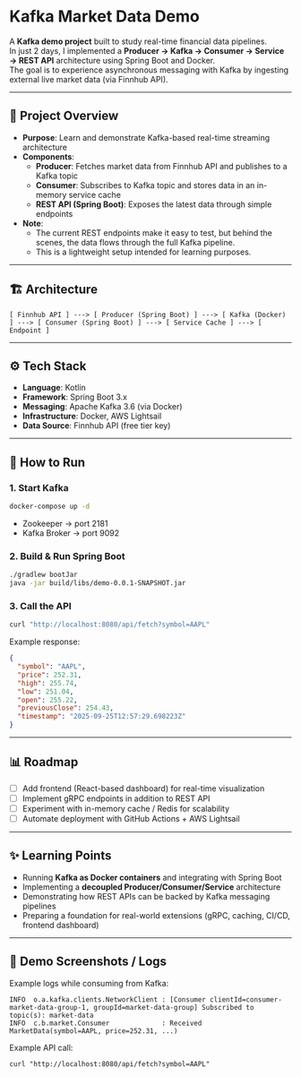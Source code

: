 # Kafka Market Data Demo

A **Kafka demo project** built to study real-time financial data pipelines.  
In just 2 days, I implemented a **Producer → Kafka → Consumer → Service → REST API** architecture using Spring Boot and Docker.  
The goal is to experience asynchronous messaging with Kafka by ingesting external live market data (via Finnhub API).

---

## 📌 Project Overview
- **Purpose**: Learn and demonstrate Kafka-based real-time streaming architecture
- **Components**:
  - **Producer**: Fetches market data from Finnhub API and publishes to a Kafka topic
  - **Consumer**: Subscribes to Kafka topic and stores data in an in-memory service cache
  - **REST API (Spring Boot)**: Exposes the latest data through simple endpoints
- **Note**:
  - The current REST endpoints make it easy to test, but behind the scenes, the data flows through the full Kafka pipeline.  
  - This is a lightweight setup intended for learning purposes.

---

## 🏗 Architecture
```
[ Finnhub API ] ---> [ Producer (Spring Boot) ] ---> [ Kafka (Docker) ] ---> [ Consumer (Spring Boot) ] ---> [ Service Cache ] ---> [ Endpoint ]
```

---

## ⚙️ Tech Stack
- **Language**: Kotlin
- **Framework**: Spring Boot 3.x
- **Messaging**: Apache Kafka 3.6 (via Docker)
- **Infrastructure**: Docker, AWS Lightsail
- **Data Source**: Finnhub API (free tier key)

---

## 🚀 How to Run

### 1. Start Kafka
```bash
docker-compose up -d
```
- Zookeeper → port 2181  
- Kafka Broker → port 9092  

### 2. Build & Run Spring Boot
```bash
./gradlew bootJar
java -jar build/libs/demo-0.0.1-SNAPSHOT.jar
```

### 3. Call the API
```bash
curl "http://localhost:8080/api/fetch?symbol=AAPL"
```

Example response:
```json
{
  "symbol": "AAPL",
  "price": 252.31,
  "high": 255.74,
  "low": 251.04,
  "open": 255.22,
  "previousClose": 254.43,
  "timestamp": "2025-09-25T12:57:29.698223Z"
}
```

---

## 📊 Roadmap
- [ ] Add frontend (React-based dashboard) for real-time visualization  
- [ ] Implement gRPC endpoints in addition to REST API  
- [ ] Experiment with in-memory cache / Redis for scalability  
- [ ] Automate deployment with GitHub Actions + AWS Lightsail  

---

## ✨ Learning Points
- Running **Kafka as Docker containers** and integrating with Spring Boot  
- Implementing a **decoupled Producer/Consumer/Service** architecture  
- Demonstrating how REST APIs can be backed by Kafka messaging pipelines  
- Preparing a foundation for real-world extensions (gRPC, caching, CI/CD, frontend dashboard)  

---

## 📸 Demo Screenshots / Logs
Example logs while consuming from Kafka:
```
INFO  o.a.kafka.clients.NetworkClient : [Consumer clientId=consumer-market-data-group-1, groupId=market-data-group] Subscribed to topic(s): market-data
INFO  c.b.market.Consumer             : Received MarketData(symbol=AAPL, price=252.31, ...)
```

Example API call:
```
curl "http://localhost:8080/api/fetch?symbol=AAPL"
```
